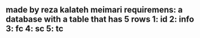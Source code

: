 made by reza kalateh meimari
requiremens:
a database with a table that has 5 rows
1: id
2: info
3: fc
4: sc
5: tc
-----------------------------------------------
